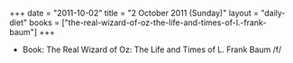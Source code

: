 +++
date = "2011-10-02"
title = "2 October 2011 (Sunday)"
layout = "daily-diet"
books = ["the-real-wizard-of-oz-the-life-and-times-of-l.-frank-baum"]
+++


* Book: The Real Wizard of Oz: The Life and Times of L. Frank Baum /f/

